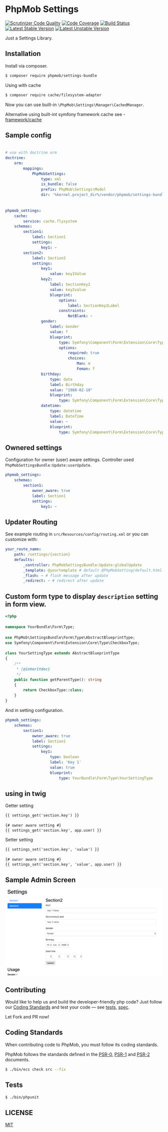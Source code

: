 # PhpMob Settings
[![Scrutinizer Code Quality](https://scrutinizer-ci.com/g/phpmob/settings/badges/quality-score.png?b=master)](https://scrutinizer-ci.com/g/phpmob/settings/?branch=master)
[![Code Coverage](https://scrutinizer-ci.com/g/phpmob/settings/badges/coverage.png?b=master)](https://scrutinizer-ci.com/g/phpmob/settings/?branch=master)
[![Build Status](https://travis-ci.org/phpmob/settings.svg?branch=master)](https://travis-ci.org/phpmob/settings)
[![Latest Stable Version](https://poser.pugx.org/phpmob/settings/version)](https://packagist.org/packages/phpmob/settings)
[![Latest Unstable Version](https://poser.pugx.org/phpmob/settings/v/unstable)](//packagist.org/packages/phpmob/settings)

Just a Settings Library.

## Installation
Install via composer.

```bash
$ composer require phpmob/settings-bundle
```

Using with cache

```bash
$ composer require cache/filesystem-adapter
```

Now you can use built-in `\PhpMob\Settings\Manager\CachedManager`.

Alternative using built-int symfony framework cache see - [framework/cache](https://symfony.com/doc/current/reference/configuration/framework.html#reference-cache)

## Sample config

```yaml

# use with doctrine orm
doctrine:
    orm:
        mappings:
            PhpMobSettings:
                type: xml
                is_bundle: false
                prefix: PhpMob\Settings\Model
                dir: '%kernel.project_dir%/vendor/phpmob/settings-bundle/src/Resources/config/doctrine/model'


phpmob_settings:
    cache:
        service: cache.flysystem
    schemas:
        section1:
            label: Section1
            settings:
                key1: ~
        section2:
            label: Section2
            settings:
                key1:
                    value: key1Value
                key2:
                    label: SectionKey2
                    value: key2value
                    blueprint:
                        options:
                            label: SectionKey2Label
                        constraints:
                            NotBlank: ~
                gender:
                    label: Gender
                    value: f
                    blueprint:
                        type: Symfony\Component\Form\Extension\Core\Type\ChoiceType
                        options:
                            required: true
                            choices:
                                Man: m
                                Feman: f
                birthday:
                    type: date
                    label: Birthday
                    value: "1988-02-10"
                    blueprint:
                        type: Symfony\Component\Form\Extension\Core\Type\BirthdayType
                datetime:
                    type: datetime
                    label: DateTime
                    value: ~
                    blueprint:
                        type: Symfony\Component\Form\Extension\Core\Type\DateTimeType

```

## Ownered settings
Configuration for owner (user) aware settings. Controller used `PhpMobSettingsBundle:Update:userUpdate`.

```yaml
phpmob_settings:
    schemas:
        section1:
            owner_aware: true
            label: Section1
            settings:
                key1: ~
```

## Updater Routing
See example routing in `src/Resources/config/routing.xml` or you can customize with:
```yaml
your_route_name:
    path: /settings/{section}
    defaults:
        _controller: PhpMobSettingsBundle:Update:globalUpdate
        _template: @yourtemplate # default @PhpMobSetting/default.html.twig
        _flash: ~ # flash message after update
        _redirect: ~ # redirect after update

```

## Custom form type to display `description` setting in form view.

```php
<?php

namespace YourBundle\Form\Type;

use PhpMob\SettingsBundle\Form\Type\AbstractBlueprintType;
use Symfony\Component\Form\Extension\Core\Type\CheckboxType;

class YourSettingType extends AbstractBlueprintType
{
    /**
     * {@inheritdoc}
     */
    public function getParentType(): string
    {
        return CheckboxType::class;
    }
}
```

And in setting configuration.

```yaml
phpmob_settings:
    schemas:
        section1:
            owner_aware: true
            label: Section1
            settings:
                key1:
                    type: boolean
                    label: 'Key 1'
                    value: true
                    blueprint:
                        type: YourBundle\Form\Type\YourSettingType
```

## using in twig
Getter setting
```twig
{{ settings_get('section.key') }}

{# owner aware setting #}
{{ settings_get('section.key', app.user) }}
```

Setter setting
```twig
{{ settings_set('section.key', 'value') }}

{# owner aware setting #}
{{ settings_set('section.key', 'value', app.user) }}
```

## Sample Admin Screen
![screen](setting-screen.png)

## Contributing
Would like to help us and build the developer-friendly php code? Just follow our [Coding Standards](#coding-standards) and test your code — see [tests](tests),  [spec](spec).

Let Fork and PR now!

## Coding Standards

When contributing code to PhpMob, you must follow its coding standards.

PhpMob follows the standards defined in the [PSR-0](http://www.php-fig.org/psr/psr-0/), [PSR-1](http://www.php-fig.org/psr/psr-1/) and [PSR-2](http://www.php-fig.org/psr/psr-2/) documents.

```bash
$ ./bin/ecs check src --fix
```
## Tests
```bash
$ ./bin/phpunit
```

## LICENSE
[MIT](LICENSE)
